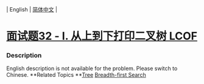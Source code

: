 | English | [简体中文](README.md) |

# [面试题32 - I. 从上到下打印二叉树 LCOF](https://leetcode-cn.com/problems/cong-shang-dao-xia-da-yin-er-cha-shu-lcof)
 ### Description
English description is not available for the problem. Please switch to Chinese.
**Related Topics	**[Tree](https://leetcode-cn.com/tag/tree) [Breadth-first Search](https://leetcode-cn.com/tag/breadth-first-search) 